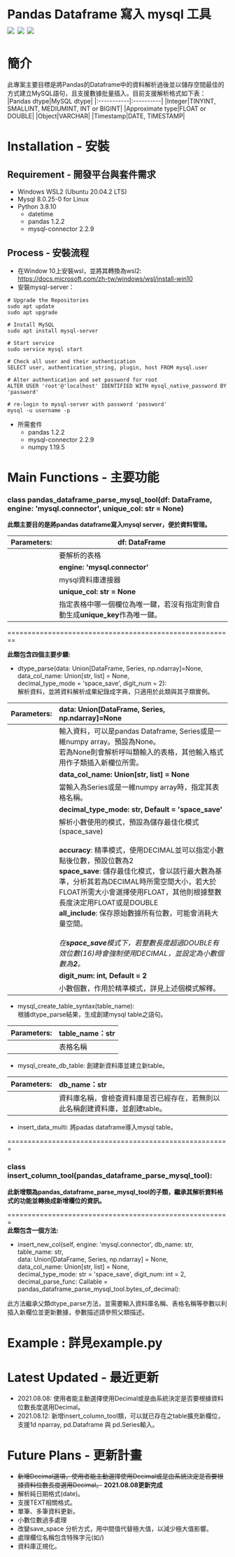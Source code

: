 Pandas Dataframe 寫入 mysql 工具  
![](https://img.shields.io/badge/python-3.8-blue) ![](https://img.shields.io/badge/MySQL-8.0.25--0%20LTS-orange) ![](https://img.shields.io/badge/Ubuntu-20.04.2%20LTS-orange)
===============================
# 簡介
此專案主要目標是將Pandas的Dataframe中的資料解析過後並以儲存空間最佳的方式建立MySQL語句，且支援數據批量插入。目前支援解析格式如下表：  
|Pandas dtype|MySQL dtype|
|:-----------|:----------|
|Integer|TINYINT, SMALLINT, MEDIUMINT, INT or BIGINT|
|Approximate type|FLOAT or DOUBLE|
|Object|VARCHAR|
|Timestamp|DATE, TIMESTAMP|

# Installation - 安裝
## Requirement - 開發平台與套件需求

* Windows WSL2 (Ubuntu 20.04.2 LTS)
* Mysql 8.0.25-0 for Linux
* Python 3.8.10
  * datetime 
  * pandas 1.2.2
  * mysql-connector 2.2.9

## Process - 安裝流程
* 在Window 10上安裝wsl，並將其轉換為wsl2: https://docs.microsoft.com/zh-tw/windows/wsl/install-win10
* 安裝mysql-server：
````
# Upgrade the Repositories
sudo apt update 
sudo apt upgrade

# Install MySQL
sudo apt install mysql-server

# Start service
sudo service mysql start

# Check all user and their authentication 
SELECT user, authentication_string, plugin, host FROM mysql.user

# Alter authentication and set password for root
ALTER USER 'root'@'localhost' IDENTIFIED WITH mysql_native_password BY 'password'

# re-login to mysql-server with password 'password'
mysql -u username -p
````
* 所需套件
  * pandas 1.2.2
  * mysql-connector 2.2.9
  * numpy 1.19.5


# Main Functions - 主要功能

### **class pandas_dataframe_parse_mysql_tool(df: DataFrame, engine: 'mysql.connector', unique_col: str = None)**  

**此類主要目的是將pandas dataframe寫入mysql server，便於資料管理。**

|Parameters: |**df: DataFrame**|
|------------|-----------------|
||要解析的表格|
||**engine: 'mysql.connector'**|
||mysql資料庫連接器|
||**unique_col: str = None**|
||指定表格中哪一個欄位為唯一鍵，若沒有指定則會自動生成**unique_key**作為唯一鍵。|
  
========================================================  

**此類包含四個主要步驟:** 
* dtype_parse(data: Union[DataFrame, Series, np.ndarray]=None,  
              data_col_name: Union[str, list] = None,  
              decimal_type_mode = 'space_save', digit_num = 2):  
解析資料，並將資料解析成果紀錄成字典，只適用於此類與其子類實例。  

|Parameters:|**data: Union[DataFrame, Series, np.ndarray]=None**|
|:---------|:------------------|
||輸入資料，可以是pandas Dataframe, Series或是一維numpy array。預設為None。<br>若為None則會解析呼叫類輸入的表格，其他輸入格式用作子類插入新欄位所需。|
||**data_col_name: Union[str, list] = None**|
||當輸入為Series或是一維numpy array時，指定其表格名稱。|
| |**decimal_type_mode: str, Default = 'space_save'**|
|          |解析小數使用的模式，預設為儲存最佳化模式(space_save)<br><br>__**accuracy**__: 精準模式，使用DECIMAL並可以指定小數點後位數，預設位數為2 <br>__**space_save**__: 儲存最佳化模式，會以該行最大數為基準，分析其若為DECIMAL時所需空間大小，若大於FLOAT所需大小會選擇使用FLOAT，其他則根據整數長度決定用FLOAT或是DOUBLE<br>__**all_include**__: 保存原始數據所有位數，可能會消耗大量空間。<br><br>*在**space_save**模式下，若整數長度超過DOUBLE有效位數(16)時會強制使用DECIMAL，並設定為小數個數為**2**。*|
|          |**digit_num: int, Default = 2**|
|          |小數個數，作用於精準模式，詳見上述個模式解釋。|  
  
* mysql_create_table_syntax(table_name):  
根據dtype_parse結果，生成創建mysql table之語句。 

|Parameters: |**table_name：str**|
|:---------|:------------------|
|          |  表格名稱|


* mysql_create_db_table: 創建新資料庫並建立新table。

|Parameters: |**db_name：str**|
|:---------  |:---------------|
|          |資料庫名稱，會檢查資料庫是否已經存在，若無則以此名稱創建資料庫，並創建table。|

* insert_data_multi: 將padas dataframe導入mysql table。  
  
  
=======================================================
### **class insert_column_tool(pandas_dataframe_parse_mysql_tool):**  
  
**此新增類為pandas_dataframe_parse_mysql_tool的子類，繼承其解析資料格式的功能並轉換成新增欄位的資訊。**  

=======================================================  
**此類包含一個方法:**  
* insert_new_col(self, engine: 'mysql.connector', db_name: str, table_name: str,  
                      data: Union[DataFrame, Series, np.ndarray] = None,  
                      data_col_name: Union[str, list] = None,  
                      decimal_type_mode: str = 'space_save', digit_num: int = 2,  
                      decimal_parse_func: Callable = pandas_dataframe_parse_mysql_tool.bytes_of_decimal):  
                      
此方法繼承父類dtype_parse方法，並需要輸入資料庫名稱、表格名稱等參數以利插入新欄位並更新數據，參數描述請參照父類描述。


# Example : 詳見example.py

# Latest Updated - 最近更新
* 2021.08.08: 使用者能主動選擇使用Decimal或是由系統決定是否要根據資料位數長度選用Decimal。
* 2021.08.12: 新增insert_column_tool類，可以就已存在之table擴充新欄位，支援1d nparray, pd.Dataframe 與 pd.Series輸入。

# Future Plans - 更新計畫
* ~~新增Decimal選項，使用者能主動選擇使用Decimal或是由系統決定是否要根據資料位數長度選用Decimal。~~ **2021.08.08更新完成**
* 解析純日期格式(date)。
* 支援TEXT相關格式。
* 單筆、多筆資料更新。
* 小數位數過多處理
* 改變save_space 分析方式，用中間值代替極大值，以減少極大值影響。
* 處理欄位名稱包含特殊字元(如/)
* 資料庫正規化。